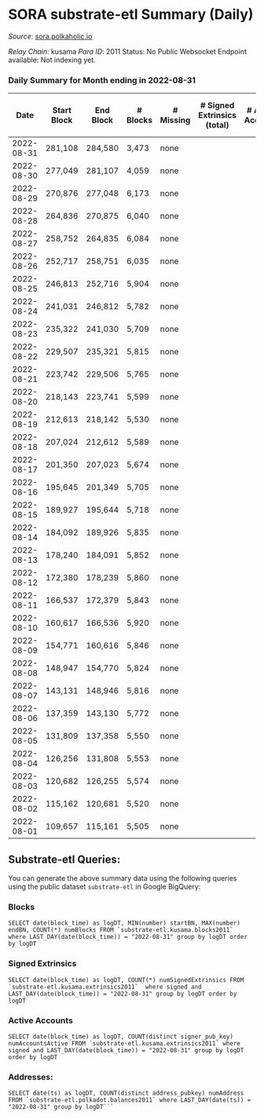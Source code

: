 # SORA substrate-etl Summary (Daily)

_Source_: [sora.polkaholic.io](https://sora.polkaholic.io)

*Relay Chain*: kusama
*Para ID*: 2011
Status: No Public Websocket Endpoint available: Not indexing yet.


### Daily Summary for Month ending in 2022-08-31


| Date | Start Block | End Block | # Blocks | # Missing | # Signed Extrinsics (total) | # Active Accounts | # Addresses with Balances | # Events | # Transfers | # XCM Transfers In | # XCM Transfers Out |
| ---- | ----------- | --------- | -------- | --------- | --------------------------- | ----------------- | ------------------------- | -------- | ----------- | ------------------ | ------------------- |
| 2022-08-31 | 281,108 | 284,580 | 3,473 | none  |  |  | 3 | 6,948 |   |   |   |
| 2022-08-30 | 277,049 | 281,107 | 4,059 | none  |  |  | 3 | 8,121 |   |   |   |
| 2022-08-29 | 270,876 | 277,048 | 6,173 | none  |  |  | 3 | 12,349 |   |   |   |
| 2022-08-28 | 264,836 | 270,875 | 6,040 | none  |  |  | 3 | 12,083 |   |   |   |
| 2022-08-27 | 258,752 | 264,835 | 6,084 | none  |  |  | 3 | 12,172 |   |   |   |
| 2022-08-26 | 252,717 | 258,751 | 6,035 | none  |  |  | 3 | 12,073 |   |   |   |
| 2022-08-25 | 246,813 | 252,716 | 5,904 | none  |  |  | 3 | 11,811 |   |   |   |
| 2022-08-24 | 241,031 | 246,812 | 5,782 | none  |  |  | 3 | 11,568 |   |   |   |
| 2022-08-23 | 235,322 | 241,030 | 5,709 | none  |  |  | 3 | 11,421 |   |   |   |
| 2022-08-22 | 229,507 | 235,321 | 5,815 | none  |  |  | 3 | 11,633 |   |   |   |
| 2022-08-21 | 223,742 | 229,506 | 5,765 | none  |  |  | 3 | 11,533 |   |   |   |
| 2022-08-20 | 218,143 | 223,741 | 5,599 | none  |  |  | 3 | 11,201 |   |   |   |
| 2022-08-19 | 212,613 | 218,142 | 5,530 | none  |  |  | 3 | 11,063 |   |   |   |
| 2022-08-18 | 207,024 | 212,612 | 5,589 | none  |  |  | 3 | 11,181 |   |   |   |
| 2022-08-17 | 201,350 | 207,023 | 5,674 | none  |  |  | 3 | 11,352 |   |   |   |
| 2022-08-16 | 195,645 | 201,349 | 5,705 | none  |  |  | 3 | 11,413 |   |   |   |
| 2022-08-15 | 189,927 | 195,644 | 5,718 | none  |  |  | 3 | 11,439 |   |   |   |
| 2022-08-14 | 184,092 | 189,926 | 5,835 | none  |  |  | 3 | 11,673 |   |   |   |
| 2022-08-13 | 178,240 | 184,091 | 5,852 | none  |  |  | 3 | 11,707 |   |   |   |
| 2022-08-12 | 172,380 | 178,239 | 5,860 | none  |  |  | 3 | 11,724 |   |   |   |
| 2022-08-11 | 166,537 | 172,379 | 5,843 | none  |  |  | 3 | 11,689 |   |   |   |
| 2022-08-10 | 160,617 | 166,536 | 5,920 | none  |  |  | 3 | 11,843 |   |   |   |
| 2022-08-09 | 154,771 | 160,616 | 5,846 | none  |  |  | 3 | 11,696 |   |   |   |
| 2022-08-08 | 148,947 | 154,770 | 5,824 | none  |  |  | 3 | 11,651 |   |   |   |
| 2022-08-07 | 143,131 | 148,946 | 5,816 | none  |  |  | 3 | 11,635 |   |   |   |
| 2022-08-06 | 137,359 | 143,130 | 5,772 | none  |  |  | 3 | 11,547 |   |   |   |
| 2022-08-05 | 131,809 | 137,358 | 5,550 | none  |  |  | 3 | 11,103 |   |   |   |
| 2022-08-04 | 126,256 | 131,808 | 5,553 | none  |  |  | 3 | 11,109 |   |   |   |
| 2022-08-03 | 120,682 | 126,255 | 5,574 | none  |  |  | 3 | 11,151 |   |   |   |
| 2022-08-02 | 115,162 | 120,681 | 5,520 | none  |  |  | 3 | 11,044 |   |   |   |
| 2022-08-01 | 109,657 | 115,161 | 5,505 | none  |  |  | 3 | 11,013 |   |   |   |

## Substrate-etl Queries:
You can generate the above summary data using the following queries using the public dataset `substrate-etl` in Google BigQuery:


### Blocks
```
SELECT date(block_time) as logDT, MIN(number) startBN, MAX(number) endBN, COUNT(*) numBlocks FROM `substrate-etl.kusama.blocks2011`  where LAST_DAY(date(block_time)) = "2022-08-31" group by logDT order by logDT
```


### Signed Extrinsics
```
SELECT date(block_time) as logDT, COUNT(*) numSignedExtrinsics FROM `substrate-etl.kusama.extrinsics2011`  where signed and LAST_DAY(date(block_time)) = "2022-08-31" group by logDT order by logDT
```


### Active Accounts
```
SELECT date(block_time) as logDT, COUNT(distinct signer_pub_key) numAccountsActive FROM `substrate-etl.kusama.extrinsics2011` where signed and LAST_DAY(date(block_time)) = "2022-08-31" group by logDT order by logDT
```


### Addresses:
```
SELECT date(ts) as logDT, COUNT(distinct address_pubkey) numAddress FROM `substrate-etl.polkadot.balances2011` where LAST_DAY(date(ts)) = "2022-08-31" group by logDT```

